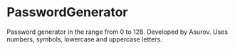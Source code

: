 # PasswordGenerator
Password generator in the range from 0 to 128. Developed by Asurov. Uses numbers, symbols, lowercase and uppercase letters.
